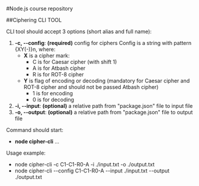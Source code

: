 #Node.js course repository

##Ciphering CLI TOOL

CLI tool should accept 3 options (short alias and full name):

1. **-c, --config**: **(required)** config for ciphers Config is a string with pattern {XY(-)}n, where:
    - **X** is a cipher mark:
        - C is for Caesar cipher (with shift 1)
        - A is for Atbash cipher
        - R is for ROT-8 cipher
    - **Y** is flag of encoding or decoding (mandatory for Caesar cipher and ROT-8 cipher and should not be passed Atbash cipher)
        - 1 is for encoding
        - 0 is for decoding
2. **-i, --input**: **(optional)** a relative path from "package.json" file to input file
3. **-o, --output**: **(optional)** a relative path from "package.json" file to output file

Command should start:

- **node cipher-cli** ...

Usage example:

- node cipher-cli -c C1-C1-R0-A -i ./input.txt -o ./output.txt
- node cipher-cli --config C1-C1-R0-A --input ./input.txt --output ./output.txt
